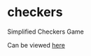 # checkers
Simplified Checkers Game

Can be viewed [here](http://codepen.io/christinepham/full/BWLMyM/)
